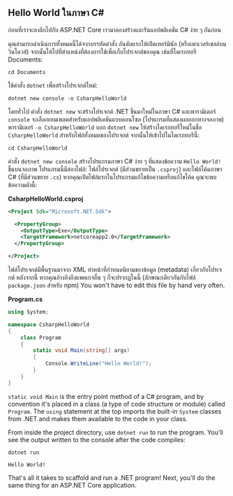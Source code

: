 ## Hello World ในภาษา C# #
ก่อนที่เราจะลงลึกไปกับ ASP.NET Core เรามาลองสร้างและรันแอปพลิเคชัน C# ง่าย ๆ กันก่อน

คุณสามารถดำเนินการทั้งหมดนี้ได้จากบรรทัดคำสั่ง อันดับแรกให้เปิดเทอร์มินัล (หรือเพาเวอร์เชลล์บนวินโดวส์) จากนั้นให้ไปที่ตำแหน่งที่ต้องการใช้เพื่อเก็บโปรเจกต์ของคุณ เช่นที่ไดเรกทอรี Documents:

```
cd Documents
```

ใช้คำสั่ง `dotnet` เพื่อสร้างโปรเจกต์ใหม่:

```
dotnet new console -o CsharpHelloWorld
```

โดยทั่วไป คำสั่ง `dotnet new` จะสร้างโปรเจกต์ .NET ขึ้นมาใหม่ในภาษา C# และพารามิเตอร์ `console` จะเลือกเทมเพลตสำหรับแอปพลิเคชันแบบคอนโซล (โปรแกรมที่แสดงผลออกทางจอภาพ) พารามิเตอร์ `-o CsharpHelloWorld` บอก `dotnet new` ให้สร้างไดเรกทอรีใหม่ในชื่อ `CsharpHelloWorld` สำหรับไฟล์ทั้งหมดของโปรเจกต์ จากนั้นให้เข้าไปในไดเรกทอรีนี้:

```
cd CsharpHelloWorld
```

คำสั่ง `dotnet new console` สร้างโปรแกรมภาษา C# ง่าย ๆ ที่แสดงข้อความ `Hello World!` ขึ้นบนจอภาพ โปรแกรมนี้มีสองไฟล์: ไฟล์โปรเจกต์ (มีส่วนขยายเป็น `.csproj`) และไฟล์โค้ดภาษา C# (ที่มีส่วนขยาย `.cs`) หากคุณเปิดไฟล์แรกในโปรแกรมแก้ไขข้อความหรือแก้ไขโค้ด คุณจะพบข้อความดังนี้:

**CsharpHelloWorld.csproj**

```xml
<Project Sdk="Microsoft.NET.Sdk">

  <PropertyGroup>
    <OutputType>Exe</OutputType>
    <TargetFramework>netcoreapp2.0</TargetFramework>
  </PropertyGroup>

</Project>
```

ไฟล์โปรเจกต์มีพื้นฐานมาจาก XML ทำหน้าที่กำหนดนิยามของข้อมูล (metadata) เกี่ยวกับโปรเจกต์ หลังจากนี้ หากคุณอ้างอิงถึงแพคเกจอื่น ๆ ก็จะปรากฎในนี้ (ลักษณะเดียวกันกับไฟล์ `package.json` สำหรับ npm) You won't have to edit this file by hand very often.

**Program.cs**

```csharp
using System;

namespace CsharpHelloWorld
{
    class Program
    {
        static void Main(string[] args)
        {
            Console.WriteLine("Hello World!");
        }
    }
}
```

`static void Main` is the entry point method of a C# program, and by convention it's placed in a class (a type of code structure or module) called `Program`. The `using` statement at the top imports the built-in `System` classes from .NET and makes them available to the code in your class.

From inside the project directory, use `dotnet run` to run the program. You'll see the output written to the console after the code compiles:

```
dotnet run

Hello World!
```

That's all it takes to scaffold and run a .NET program! Next, you'll do the same thing for an ASP.NET Core application.
